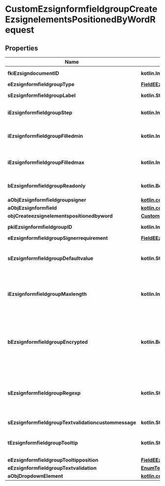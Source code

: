 
# CustomEzsignformfieldgroupCreateEzsignelementsPositionedByWordRequest

## Properties
| Name | Type | Description | Notes |
| ------------ | ------------- | ------------- | ------------- |
| **fkiEzsigndocumentID** | **kotlin.Int** | The unique ID of the Ezsigndocument |  |
| **eEzsignformfieldgroupType** | [**FieldEEzsignformfieldgroupType**](FieldEEzsignformfieldgroupType.md) |  |  |
| **sEzsignformfieldgroupLabel** | **kotlin.String** | The Label for the Ezsignformfieldgroup |  |
| **iEzsignformfieldgroupStep** | **kotlin.Int** | The step when the Ezsignsigner will be invited to fill the form fields |  |
| **iEzsignformfieldgroupFilledmin** | **kotlin.Int** | The minimum number of Ezsignformfield that must be filled in the Ezsignformfieldgroup |  |
| **iEzsignformfieldgroupFilledmax** | **kotlin.Int** | The maximum number of Ezsignformfield that must be filled in the Ezsignformfieldgroup |  |
| **bEzsignformfieldgroupReadonly** | **kotlin.Boolean** | Whether the Ezsignformfieldgroup is read only or not. |  |
| **aObjEzsignformfieldgroupsigner** | [**kotlin.collections.List&lt;EzsignformfieldgroupsignerRequestCompound&gt;**](EzsignformfieldgroupsignerRequestCompound.md) |  |  |
| **aObjEzsignformfield** | [**kotlin.collections.List&lt;EzsignformfieldRequestCompound&gt;**](EzsignformfieldRequestCompound.md) |  |  |
| **objCreateezsignelementspositionedbyword** | [**CustomCreateEzsignelementsPositionedByWordRequest**](CustomCreateEzsignelementsPositionedByWordRequest.md) |  |  |
| **pkiEzsignformfieldgroupID** | **kotlin.Int** | The unique ID of the Ezsignformfieldgroup |  [optional] |
| **eEzsignformfieldgroupSignerrequirement** | [**FieldEEzsignformfieldgroupSignerrequirement**](FieldEEzsignformfieldgroupSignerrequirement.md) |  |  [optional] |
| **sEzsignformfieldgroupDefaultvalue** | **kotlin.String** | The default value for the Ezsignformfieldgroup  You can use the codes below and they will be replaced at signature time.    | Code | Description | Example | | ------------------------- | ------------ | ------------ | | {sUserFirstname} | The first name of the contact | John | | {sUserLastname} | The last name of the contact | Doe | | {sUserJobtitle} | The job title | Sales Representative | | {sCompany} | Company name | eZmax Solutions Inc. | | {sEmailAddress} | The email address | email@example.com | | {sPhoneE164} | A phone number in E.164 Format | +15149901516 | | {sPhoneE164Cell} | A phone number in E.164 Format | +15149901516 | |  [optional] |
| **iEzsignformfieldgroupMaxlength** | **kotlin.Int** | The maximum length for the value in the Ezsignformfieldgroup  This can only be set if eEzsignformfieldgroupType is **Text** or **Textarea** |  [optional] |
| **bEzsignformfieldgroupEncrypted** | **kotlin.Boolean** | Whether the Ezsignformfieldgroup is encrypted in the database or not. Encrypted values are not displayed on the Ezsigndocument. This can only be set if eEzsignformfieldgroupType is **Text** or **Textarea** |  [optional] |
| **sEzsignformfieldgroupRegexp** | **kotlin.String** | A regular expression to indicate what values are acceptable for the Ezsignformfieldgroup.  This can only be set if eEzsignformfieldgroupType is **Text** or **Textarea** |  [optional] |
| **sEzsignformfieldgroupTextvalidationcustommessage** | **kotlin.String** | Description of validation rule. Show by signatory. |  [optional] |
| **tEzsignformfieldgroupTooltip** | **kotlin.String** | A tooltip that will be presented to Ezsignsigner about the Ezsignformfieldgroup |  [optional] |
| **eEzsignformfieldgroupTooltipposition** | [**FieldEEzsignformfieldgroupTooltipposition**](FieldEEzsignformfieldgroupTooltipposition.md) |  |  [optional] |
| **eEzsignformfieldgroupTextvalidation** | [**EnumTextvalidation**](EnumTextvalidation.md) |  |  [optional] |
| **aObjDropdownElement** | [**kotlin.collections.List&lt;CustomDropdownElementRequestCompound&gt;**](CustomDropdownElementRequestCompound.md) |  |  [optional] |



